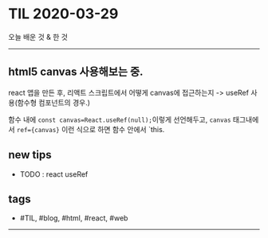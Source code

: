 # TIL 2020-03-29

오늘 배운 것 & 한 것

--------------------------

## html5 canvas 사용해보는 중.

react 앱을 만든 후, 리액트 스크립트에서 어떻게 canvas에 접근하는지 -> useRef 사용(함수형 컴포넌트의 경우.)

함수 내에 `const canvas=React.useRef(null);`이렇게 선언해두고, `canvas` 태그내에서 `ref={canvas}` 이런 식으로 하면 함수 안에서 `this.




## new tips
- TODO : react useRef

## tags
- \#TIL, \#blog, \#html, \#react, \#web

--------------------------


 